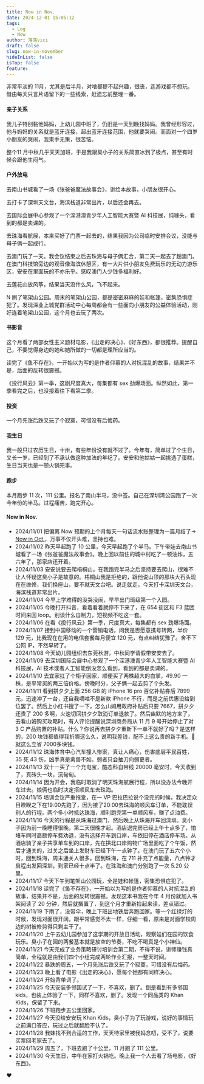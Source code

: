 ```yaml
---
title: Now in Nov.
date: 2024-12-01 15:05:12
tags:
  - Log
  - Now
author: 落落vici
draft: false
slug: now-in-november
hideInList: false
isTop: false
feature:
---
```

非常平淡的 11月，尤其是后半月，对啥都提不起兴趣，很丧，连游戏都不想玩。借由每天只言片语留下的一些线索，赶遗忘前整理一番。

#### 亲子关系
我儿子特别黏他妈妈，上幼儿园中班了，仍旧是一天到晚找妈妈。我曾经形容过，他与妈妈的关系就是蓝牙连接，超出蓝牙连接范围，他就要哭闹。而面对一个四岁小朋友的哭闹，我束手无策，很苦恼。

整个11 月中秋几乎天天加班，于是我跟臭小子的关系简直冰到了极点，甚至有时候会跟他生闷气。

#### 户外放电
去南山书城看了一场《张爸爸魔法故事会》，讲绘本故事，小朋友很开心。

去打卡了深圳天文台，海滨栈道非常出片，以后还会再去。

去国际会展中心参观了一个深港澳青少年人工智能大赛暨 AI 科技展，纯噱头，看到的都是卖课的。

去珠海看航展，本来买好了门票一起去的，结果我因为公司临时安排会议，没能与母子俩一起成行。

去澳门玩了一天。我会议结束之后去珠海与母子俩汇合，第二天一起去了趟澳门。在澳门科技馆旁边的观音像海滨休憩区，有一大片供小朋友免费玩乐的无动力游乐区，安安在里面玩的不亦乐乎。感叹澳门人少钱多福利好。

去莲花山放风筝，结果当天没什么风，飞不起来。

N 刷了笔架山公园。周末的笔架山公园，都是密密麻麻的娃和帐篷，密集恐惧症犯了。发现深业上城党群活动中心每周都会有一些面向小朋友的公益体验活动，刚好连着笔架山公园，这个月也去玩了两次。

#### 书影音
这个月看了两部女性主义题材电影，《出走的决心》、《好东西》，都很推荐。提醒自己，不要觉得身边的她和她所做的一切都是理所应当的。

读完了《鱼不存在》，一开始以为写的是作者仰慕的人对抗混乱的故事，结果并不是，后面的反转很震撼。

《投行风云》第一季，这剧尺度真大，每集都有 sex 劲爆场面。纵然如此，第一季看完之后，也没接着往下看第二季。

#### 投资
一个月先涨后跌又玩了个寂寞，可惜没有后悔药。

#### 我生日
我一般只过农历生日，十卅，有些年份没有就不过了。今年有，简单过了个生日，又长一岁，已经到了不承认做这种加法的年纪了。安安和他姑姑一起挑选了蛋糕，生日当天也是一顿火锅完事。

#### 跑步
本月跑步 11 次，111 公里。报名了南山半马，没中签。自己在深圳湾公园跑了一次今年份的半马。过程痛苦，跑完开心。

#### Now in Nov.
- 2024/11/01 把偏离 Now 预期的上个月每天一句话流水账整理为一篇月结了→ [Now in Oct.](https://hux.ink/posts/now-in-october/)，万事不仅开头难，坚持也难。
- 2024/11/02 昨天早起跑了 10 公里，今天早起跑了个半马。下午带娃去南山书城看了一场《张爸爸魔法故事会》。晚上回以前住的城中村吃了一顿油炸，五六年了，那家店还开着。
- 2024/11/03 安安说要去爬梧桐山，在我跑完半马之后坚持要去爬山，很难不让人怀疑这臭小子是故意的。梧桐山我是拒绝的，跟他说山顶的那块大石头现在在维修，我们换座山，要不就天文台吧。说走就走，今天打卡深圳天文台，海滨栈道非常出片。
- 2024/11/04 今早上学难得的没哭没闹，早早出门班级第一个入园。
- 2024/11/05 今晚打开抖音，看着看着就停不下来了，在 654 街区和 F3 蓝团时间来回 loop。别谈什么自制力，短视频不吃这一套。
- 2024/11/06 在看《投行风云》第一季，尺度真大，每集都有 sex 劲爆场面。
- 2024/11/07 接到中国移动的一个营销电话，问我是否愿意携号转网，半价 129 元，比我现在在用的电信套餐每月便宜 120 元，有点纠结犹豫了。舍不下公网 IP，不然早转了。
- 2024/11/08 今天幼儿园组织去东莞秋游，中秋同学请假带安安去了。
- 2024/11/09 去深圳国际会展中心参观了一个深港澳青少年人工智能大赛暨 AI 科技展，AI 技术或者人工智能倒没怎么看到，看到的都是卖课的。
- 2024/11/10 去宜家扛了个柜子回家，顺便买了两株超大的白掌，49.90 一株，是平常买的两三倍价格。傍晚时分，父子俩一起去剪了个头发。
- 2024/11/11 看到拼夕夕上面 256 GB 的 iPhone 16 pro 百亿补贴券后 7899 元，迅速冲了一台，还自我嘀咕不是新款 iPhone 不行，而是之前优惠没给到位罢了。然后上小红书搜了一下，怎么山姆用政府补贴后只要 7667，拼夕夕还贵了 200 多啊，火速切回拼夕夕取消订单退款了。然后幽默的地方来了，去看山姆购买攻略时，有人评论提醒说深圳商务局从 11 月 9 号开始停止了对 3 C 产品购置的补贴。什么？你说再去拼夕夕重新下一单不就好了吗？是这样的，200 块钱都值得我折腾这么久，说明我差钱，配不上这么贵的新手机。🤭就这么立省 7000多块钱。
- 2024/11/12 珠海体育中心汽车撞人惨案，真让人痛心，伤害底层平民百姓，35 死 43 伤，凶手真是禽兽不如。弱者只会抽刀向弱更者。
- 2024/11/13 双十一买了一个充电宝，酷态科自带线 20000 毫安时，今天收到了，真砖头一块，沉甸甸。
- 2024/11/14 因为开会，我临时取消了明天珠海航展行程，所以没办法今晚开车过去。娘俩也临时决定搭顺风车去珠海。
- 2024/11/15 培训会议严重拖堂，在一 VP 巴拉巴拉说个没完的时候，我决定众目睽睽之下在19:00先跑了，因为接了20:00去珠海的顺风车订单，不能耽误别人的行程。两个多小时抵达珠海，顺利跑完第一单顺风车，赚了点油费。
- 2024/11/16 今天的行程是从珠海过澳门，然后晚上从珠海开车回深圳。臭小子因为前一晚睡得很晚，第二天很晚才起。酒店退完房已经上午十点多了，怕堵车同时高额停车费劝退，没有选择开车到口岸，车依旧停在酒店停车场。从酒店骑了亲子共享单车到的口岸，先在拱北口岸购物广场里面吃了个午饭，然后才通关的，过关之后坐上发财车已经下午一点钟了。在澳门玩了五六个小时，回到珠海，周末通关人很多。回到珠海，在 711 补充了点能量，八点钟才启程出发回深圳，到家已经十点半了。在珠海和澳门分别跑了一次 5.20 公里。
- 2024/11/17 今天下午到笔架山公园玩，全是娃和帐篷，密集恐惧症犯了。
- 2024/11/18 读完了《鱼不存在》，一开始以为写的是作者仰慕的人对抗混乱的故事，结果并不是，后面的反转很震撼。发现这本书我在今年 4 月份就加入书架阅读了 20 分钟，然后就搁置了，到这个月才重新捡起来读，差点错过。
- 2024/11/19 下雨了，没带伞，晚上下班出地铁后奔跑回家。等一个红绿灯的时候，发现对面很开阔，跟平常感觉不太一样，仔细一看，原来是对面学校周边的树被修剪得只剩主干了。
- 2024/11/20 上午去幼儿园参加了这学期的开放日活动，观察娃们在园的饮食玩乐。臭小子在园的两餐基本就是放空的节奏，不吃不喝真是个小神仙。
- 2024/11/21 今天完成了业务策略研讨培训会第二期，不得不说，讲师赚钱真简单，全程就是由我们四个小组完成两轮作业汇报，一整天时间。
- 2024/11/22 暴跌的周五，一个月先涨后跌又玩了个寂寞，可惜没有后悔药。
- 2024/11/23 晚上看了电影《出走的决心》，愿每个她都有同样决心。
- 2024/11/24 开始背单词了。 
- 2024/11/25 今天安装多邻国试了一下，不喜欢，删了。倒是看到有多邻国 kids，也装上体验了一下，同样不喜欢，删了。发现一个同品类的 Khan Kids，保留了下来。
- 2024/11/26 下班跑步五公里回家。 
- 2024/11/27 今天没给安安玩 Khan Kids，臭小子为了玩游戏，说好的事情玩之前满口答应，玩过之后就翻脸不认了。 
- 2024/11/28 我妹找不到合适的工作，天天待家里被我妈念叨，受不了，说要买票回老家去了。 
- 2024/11/29 周五了，下班去跑了十公里，11 月跑了 111 公里。
- 2024/11/30 今天生日，中午在家打火锅吃。晚上我一个人去看了场电影，《好东西》。

❤